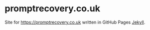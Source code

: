 # promptrecovery.co.uk

Site for <https://promptrecovery.co.uk> written in GitHub Pages [Jekyll](https://jekyllrb.com/).
